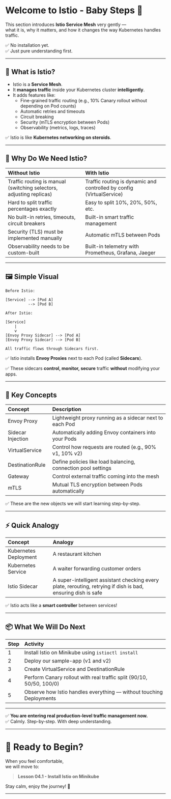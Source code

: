 # Welcome to Istio - Baby Steps 🚀

This section introduces **Istio Service Mesh** very gently —  
what it is, why it matters, and how it changes the way Kubernetes handles traffic.

✅ No installation yet.  
✅ Just pure understanding first.

---

## 🧠 What is Istio?

- Istio is a **Service Mesh**.
- It **manages traffic** inside your Kubernetes cluster **intelligently**.
- It adds features like:
    - Fine-grained traffic routing (e.g., 10% Canary rollout without depending on Pod counts)
    - Automatic retries and timeouts
    - Circuit breaking
    - Security (mTLS encryption between Pods)
    - Observability (metrics, logs, traces)

✅ Istio is like **Kubernetes networking on steroids**.

---

## 🎯 Why Do We Need Istio?

| Without Istio | With Istio |
|:---|:---|
| Traffic routing is manual (switching selectors, adjusting replicas) | Traffic routing is dynamic and controlled by config (VirtualService) |
| Hard to split traffic percentages exactly | Easy to split 10%, 20%, 50%, etc. |
| No built-in retries, timeouts, circuit breakers | Built-in smart traffic management |
| Security (TLS) must be implemented manually | Automatic mTLS between Pods |
| Observability needs to be custom-built | Built-in telemetry with Prometheus, Grafana, Jaeger |

---

## 🖼️ Simple Visual

```
Before Istio:

[Service] --> [Pod A]
          --> [Pod B]

After Istio:

[Service]
    |
    v
[Envoy Proxy Sidecar] --> [Pod A]
[Envoy Proxy Sidecar] --> [Pod B]

All traffic flows through Sidecars first.
```

✅ Istio installs **Envoy Proxies** next to each Pod (called **Sidecars**).

✅ These sidecars **control, monitor, secure** traffic **without** modifying your apps.

---

## 🧩 Key Concepts

| Concept | Description |
|:---|:---|
| Envoy Proxy | Lightweight proxy running as a sidecar next to each Pod |
| Sidecar Injection | Automatically adding Envoy containers into your Pods |
| VirtualService | Control how requests are routed (e.g., 90% v1, 10% v2) |
| DestinationRule | Define policies like load balancing, connection pool settings |
| Gateway | Control external traffic coming into the mesh |
| mTLS | Mutual TLS encryption between Pods automatically |

✅ These are the new objects we will start learning step-by-step.

---

## ⚡ Quick Analogy

| Concept | Analogy |
|:---|:---|
| Kubernetes Deployment | A restaurant kitchen |
| Kubernetes Service | A waiter forwarding customer orders |
| Istio Sidecar | A super-intelligent assistant checking every plate, rerouting, retrying if dish is bad, ensuring dish is safe |

✅ Istio acts like a **smart controller** between services!

---

## 📦 What We Will Do Next

| Step | Activity |
|:---|:---|
| 1 | Install Istio on Minikube using `istioctl install` |
| 2 | Deploy our sample-app (v1 and v2) |
| 3 | Create VirtualService and DestinationRule |
| 4 | Perform Canary rollout with real traffic split (90/10, 50/50, 100/0) |
| 5 | Observe how Istio handles everything — without touching Deployments |

---

✅ **You are entering real production-level traffic management now.**  
✅ Calmly. Step-by-step. With deep understanding.

---

# 🚀 Ready to Begin?

When you feel comfortable,  
we will move to:

> **Lesson 04.1 - Install Istio on Minikube**

Stay calm, enjoy the journey! 🚀

---
